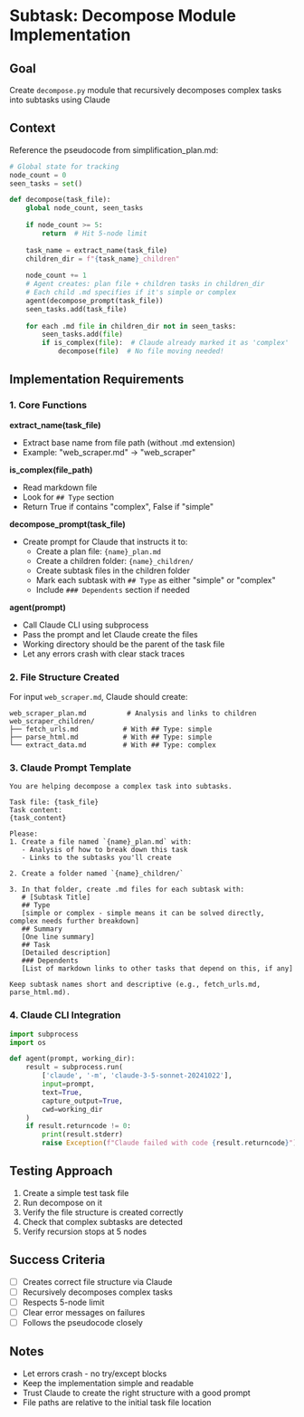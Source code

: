 # Subtask: Decompose Module Implementation

## Goal
Create `decompose.py` module that recursively decomposes complex tasks into subtasks using Claude

## Context
Reference the pseudocode from simplification_plan.md:
```python
# Global state for tracking
node_count = 0
seen_tasks = set()

def decompose(task_file):
    global node_count, seen_tasks
    
    if node_count >= 5:
        return  # Hit 5-node limit
    
    task_name = extract_name(task_file)
    children_dir = f"{task_name}_children"
    
    node_count += 1
    # Agent creates: plan file + children tasks in children_dir
    # Each child .md specifies if it's simple or complex
    agent(decompose_prompt(task_file))
    seen_tasks.add(task_file)
    
    for each .md file in children_dir not in seen_tasks:
        seen_tasks.add(file)
        if is_complex(file):  # Claude already marked it as 'complex'
            decompose(file)  # No file moving needed!
```

## Implementation Requirements

### 1. Core Functions

**extract_name(task_file)**
- Extract base name from file path (without .md extension)
- Example: "web_scraper.md" → "web_scraper"

**is_complex(file_path)**
- Read markdown file
- Look for `## Type` section
- Return True if contains "complex", False if "simple"

**decompose_prompt(task_file)**
- Create prompt for Claude that instructs it to:
  - Create a plan file: `{name}_plan.md`
  - Create a children folder: `{name}_children/`
  - Create subtask files in the children folder
  - Mark each subtask with `## Type` as either "simple" or "complex"
  - Include `### Dependents` section if needed

**agent(prompt)**
- Call Claude CLI using subprocess
- Pass the prompt and let Claude create the files
- Working directory should be the parent of the task file
- Let any errors crash with clear stack traces

### 2. File Structure Created

For input `web_scraper.md`, Claude should create:
```
web_scraper_plan.md          # Analysis and links to children
web_scraper_children/
├── fetch_urls.md           # With ## Type: simple
├── parse_html.md           # With ## Type: simple  
└── extract_data.md         # With ## Type: complex
```

### 3. Claude Prompt Template

```
You are helping decompose a complex task into subtasks.

Task file: {task_file}
Task content:
{task_content}

Please:
1. Create a file named `{name}_plan.md` with:
   - Analysis of how to break down this task
   - Links to the subtasks you'll create
   
2. Create a folder named `{name}_children/`

3. In that folder, create .md files for each subtask with:
   # [Subtask Title]
   ## Type
   [simple or complex - simple means it can be solved directly, complex needs further breakdown]
   ## Summary  
   [One line summary]
   ## Task
   [Detailed description]
   ### Dependents
   [List of markdown links to other tasks that depend on this, if any]

Keep subtask names short and descriptive (e.g., fetch_urls.md, parse_html.md).
```

### 4. Claude CLI Integration

```python
import subprocess
import os

def agent(prompt, working_dir):
    result = subprocess.run(
        ['claude', '-m', 'claude-3-5-sonnet-20241022'],
        input=prompt,
        text=True,
        capture_output=True,
        cwd=working_dir
    )
    if result.returncode != 0:
        print(result.stderr)
        raise Exception(f"Claude failed with code {result.returncode}")
```

## Testing Approach

1. Create a simple test task file
2. Run decompose on it
3. Verify the file structure is created correctly
4. Check that complex subtasks are detected
5. Verify recursion stops at 5 nodes

## Success Criteria
- [ ] Creates correct file structure via Claude
- [ ] Recursively decomposes complex tasks
- [ ] Respects 5-node limit
- [ ] Clear error messages on failures
- [ ] Follows the pseudocode closely

## Notes
- Let errors crash - no try/except blocks
- Keep the implementation simple and readable
- Trust Claude to create the right structure with a good prompt
- File paths are relative to the initial task file location